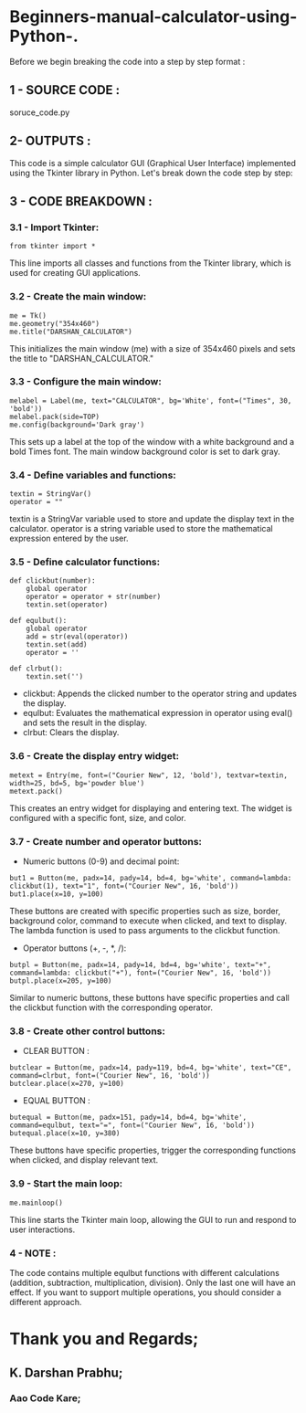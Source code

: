 # Beginners-manual-calculator-using-Python-.


Before we begin breaking the code into a step by step format : 

## 1 -  SOURCE CODE : 

soruce_code.py

## 2- OUTPUTS : 


This code is a simple calculator GUI (Graphical User Interface) implemented using the Tkinter library in Python. 
Let's break down the code step by step:


## 3 - CODE BREAKDOWN : 

### 3.1 - Import Tkinter:

```
from tkinter import *

```
This line imports all classes and functions from the Tkinter library, which is used for creating GUI applications.

### 3.2 - Create the main window:

```
me = Tk()
me.geometry("354x460")
me.title("DARSHAN_CALCULATOR")

```
This initializes the main window (me) with a size of 354x460 pixels and sets the title to "DARSHAN_CALCULATOR."

### 3.3 - Configure the main window:

```
melabel = Label(me, text="CALCULATOR", bg='White', font=("Times", 30, 'bold'))
melabel.pack(side=TOP)
me.config(background='Dark gray')
```

This sets up a label at the top of the window with a white background and a bold Times font.
The main window background color is set to dark gray.


### 3.4 - Define variables and functions:

```
textin = StringVar()
operator = ""
```
textin is a StringVar variable used to store and update the display text in the calculator. operator is a string 
variable used to store the mathematical expression entered by the user.

### 3.5 - Define calculator functions:

```
def clickbut(number):
    global operator
    operator = operator + str(number)
    textin.set(operator)

def equlbut():
    global operator
    add = str(eval(operator))
    textin.set(add)
    operator = ''

def clrbut():
    textin.set('')
```

- clickbut: Appends the clicked number to the operator string and updates the display.
- equlbut: Evaluates the mathematical expression in operator using eval() and sets the result in the display.
- clrbut: Clears the display.

### 3.6 - Create the display entry widget:

```
metext = Entry(me, font=("Courier New", 12, 'bold'), textvar=textin, width=25, bd=5, bg='powder blue')
metext.pack()
```

This creates an entry widget for displaying and entering text. The widget is configured with a specific font, size, and color.


### 3.7 - Create number and operator buttons:

- Numeric buttons (0-9) and decimal point:

```
but1 = Button(me, padx=14, pady=14, bd=4, bg='white', command=lambda: clickbut(1), text="1", font=("Courier New", 16, 'bold'))
but1.place(x=10, y=100)

```

These buttons are created with specific properties such as size, border, background color, command to execute when clicked, and text to display.
The lambda function is used to pass arguments to the clickbut function.

- Operator buttons (+, -, *, /):

```
butpl = Button(me, padx=14, pady=14, bd=4, bg='white', text="+", command=lambda: clickbut("+"), font=("Courier New", 16, 'bold'))
butpl.place(x=205, y=100)

```

Similar to numeric buttons, these buttons have specific properties and call the clickbut function with the corresponding operator.


### 3.8 - Create other control buttons:

-  CLEAR BUTTON :
  
```
butclear = Button(me, padx=14, pady=119, bd=4, bg='white', text="CE", command=clrbut, font=("Courier New", 16, 'bold'))
butclear.place(x=270, y=100)
```

- EQUAL BUTTON : 

```
butequal = Button(me, padx=151, pady=14, bd=4, bg='white', command=equlbut, text="=", font=("Courier New", 16, 'bold'))
butequal.place(x=10, y=380)

```
These buttons have specific properties, trigger the corresponding functions when clicked, and display relevant text.

### 3.9 - Start the main loop:

```
me.mainloop()

```
This line starts the Tkinter main loop, allowing the GUI to run and respond to user interactions.


### 4 - NOTE : 
The code contains multiple equlbut functions with different calculations (addition, subtraction, multiplication, division). 
Only the last one will have an effect. If you want to support multiple operations, you should consider a different approach.



# Thank you and Regards;
## K. Darshan Prabhu;
### Aao Code Kare;
